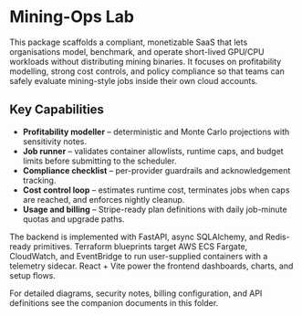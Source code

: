 # Mining-Ops Lab

This package scaffolds a compliant, monetizable SaaS that lets organisations model, benchmark, and operate short-lived GPU/CPU workloads without distributing mining binaries. It focuses on profitability modelling, strong cost controls, and policy compliance so that teams can safely evaluate mining-style jobs inside their own cloud accounts.

## Key Capabilities

- **Profitability modeller** – deterministic and Monte Carlo projections with sensitivity notes.
- **Job runner** – validates container allowlists, runtime caps, and budget limits before submitting to the scheduler.
- **Compliance checklist** – per-provider guardrails and acknowledgement tracking.
- **Cost control loop** – estimates runtime cost, terminates jobs when caps are reached, and enforces nightly cleanup.
- **Usage and billing** – Stripe-ready plan definitions with daily job-minute quotas and upgrade paths.

The backend is implemented with FastAPI, async SQLAlchemy, and Redis-ready primitives. Terraform blueprints target AWS ECS Fargate, CloudWatch, and EventBridge to run user-supplied containers with a telemetry sidecar. React + Vite power the frontend dashboards, charts, and setup flows.

For detailed diagrams, security notes, billing configuration, and API definitions see the companion documents in this folder.
